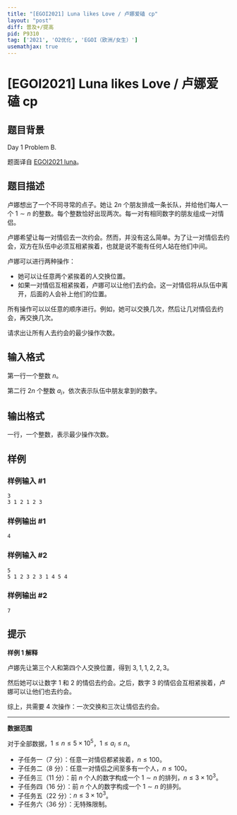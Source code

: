 ```yaml
---
title: "[EGOI2021] Luna likes Love / 卢娜爱磕 cp"
layout: "post"
diff: 普及+/提高
pid: P9310
tag: ['2021', 'O2优化', 'EGOI（欧洲/女生）']
usemathjax: true
---
```


# [EGOI2021] Luna likes Love / 卢娜爱磕 cp
## 题目背景

Day 1 Problem B.

题面译自 [EGOI2021 luna](https://stats.egoi.org/media/task_description/2021_luna_en.pdf)。
## 题目描述

卢娜想出了一个不同寻常的点子。她让 $2n$ 个朋友排成一条长队，并给他们每人一个 $1\sim n$ 的整数。每个整数恰好出现两次。每一对有相同数字的朋友组成一对情侣。

卢娜希望让每一对情侣去一次约会。然而，并没有这么简单。为了让一对情侣去约会，双方在队伍中必须互相紧挨着，也就是说不能有任何人站在他们中间。

卢娜可以进行两种操作：

- 她可以让任意两个紧挨着的人交换位置。
- 如果一对情侣互相紧挨着，卢娜可以让他们去约会。这一对情侣将从队伍中离开，后面的人会补上他们的位置。

所有操作可以以任意的顺序进行。例如，她可以交换几次，然后让几对情侣去约会，再交换几次。

请求出让所有人去约会的最少操作次数。
## 输入格式

第一行一个整数 $n$。

第二行 $2n$ 个整数 $a_i$，依次表示队伍中朋友拿到的数字。
## 输出格式

一行，一个整数，表示最少操作次数。
## 样例

### 样例输入 #1
```
3
3 1 2 1 2 3
```
### 样例输出 #1
```
4
```
### 样例输入 #2
```
5
5 1 2 3 2 3 1 4 5 4
```
### 样例输出 #2
```
7
```
## 提示

**样例 $1$ 解释**

卢娜先让第三个人和第四个人交换位置，得到 $3,1,1,2,2,3$。

然后她可以让数字 $1$ 和 $2$ 的情侣去约会。之后，数字 $3$ 的情侣会互相紧挨着，卢娜可以让他们也去约会。

综上，共需要 $4$ 次操作：一次交换和三次让情侣去约会。

---

**数据范围**

对于全部数据，$1\le n\le 5\times 10^5$，$1\le a_i\le n$。

- 子任务一（$7$ 分）：任意一对情侣都紧挨着，$n\le 100$。
- 子任务二（$8$ 分）：任意一对情侣之间至多有一个人，$n\le 100$。
- 子任务三（$11$ 分）：前 $n$ 个人的数字构成一个 $1\sim n$ 的排列，$n\le 3\times 10^3$。
- 子任务四（$16$ 分）：前 $n$ 个人的数字构成一个 $1\sim n$ 的排列。
- 子任务五（$22$ 分）：$n\le 3\times 10^3$。
- 子任务六（$36$ 分）：无特殊限制。
